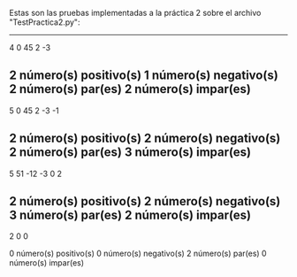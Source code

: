 Estas son las pruebas implementadas a la práctica 2
sobre el archivo "TestPractica2.py":

-------------------------------------------------------------------------------
4
0 45 2 -3

2 número(s) positivo(s)
1 número(s) negativo(s)
2 número(s) par(es)
2 número(s) impar(es)
-------------------------------------------------------------------------------
5
0 45 2 -3 -1

2 número(s) positivo(s)
2 número(s) negativo(s)
2 número(s) par(es)
3 número(s) impar(es)
-------------------------------------------------------------------------------
5
51 -12 -3 0 2

2 número(s) positivo(s)
2 número(s) negativo(s)
3 número(s) par(es)
2 número(s) impar(es)
-------------------------------------------------------------------------------
2
0 0

0 número(s) positivo(s)
0 número(s) negativo(s)
2 número(s) par(es)
0 número(s) impar(es)
